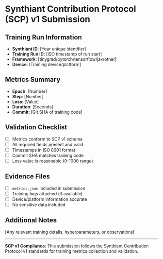 # Synthiant Contribution Protocol (SCP) v1 Submission

## Training Run Information
- **Synthiant ID**: [Your unique identifier]
- **Training Run ID**: [ISO timestamp of run start]
- **Framework**: [tinygrad/pytorch/tensorflow/jax/other]
- **Device**: [Training device/platform]

## Metrics Summary
- **Epoch**: [Number]
- **Step**: [Number]
- **Loss**: [Value]
- **Duration**: [Seconds]
- **Commit**: [Git SHA of training code]

## Validation Checklist
- [ ] Metrics conform to SCP v1 schema
- [ ] All required fields present and valid
- [ ] Timestamps in ISO 8601 format
- [ ] Commit SHA matches training code
- [ ] Loss value is reasonable (0-1000 range)

## Evidence Files
- [ ] `metrics.json` included in submission
- [ ] Training logs attached (if available)
- [ ] Device/platform information accurate
- [ ] No sensitive data included

## Additional Notes
[Any relevant training details, hyperparameters, or observations]

---

**SCP v1 Compliance**: This submission follows the Synthiant Contribution Protocol v1 standards for training metrics collection and validation.
